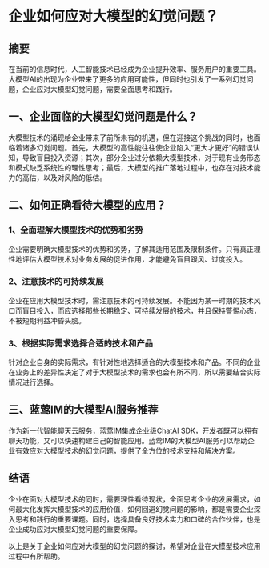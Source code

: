 # 企业如何应对大模型的幻觉问题？

## 摘要

在当前的信息时代，人工智能技术已经成为企业提升效率、服务用户的重要工具。大模型AI的出现为企业带来了更多的应用可能性，但同时也引发了一系列幻觉问题，企业应对大模型幻觉问题，需要全面思考和践行。

## 一、企业面临的大模型幻觉问题是什么？

大模型技术的涌现给企业带来了前所未有的机遇，但在迎接这个挑战的同时，也面临着诸多幻觉问题。首先，大模型的高性能往往使企业陷入“更大才更好”的错误认知，导致盲目投入资源；其次，部分企业过分依赖大模型技术，对于现有业务形态和模式缺乏系统性的理性思考；最后，大模型的推广落地过程中，也存在对技术能力的高估，以及对风险的低估。

## 二、如何正确看待大模型的应用？

### 1、全面理解大模型技术的优势和劣势

企业需要明确大模型技术的优势和劣势，了解其适用范围及限制条件。只有真正理性地评估大模型技术对业务发展的促进作用，才能避免盲目跟风、过度投入。

### 2、注意技术的可持续发展

企业在应用大模型技术时，需注意技术的可持续发展。不能因为某一时期的技术风口而盲目投入，而应选择那些长期稳定、可持续发展的技术，并且保持警惕心态，不被短期利益冲昏头脑。

### 3、根据实际需求选择合适的技术和产品

针对企业自身的实际需求，有针对性地选择适合的大模型技术和产品。不同的企业在业务上的差异性决定了对于大模型技术的需求也会有所不同，所以需要结合实际情况进行选择。

## 三、蓝莺IM的大模型AI服务推荐

作为新一代智能聊天云服务，蓝莺IM集成企业级ChatAI SDK，开发者既可以拥有聊天功能，又可以快速构建自己的智能应用。蓝莺IM的大模型AI服务可以帮助企业有效应对大模型技术的幻觉问题，提供了全方位的技术支持和解决方案。

## 结语

企业在面对大模型技术的同时，需要理性看待现状，全面思考企业的发展需求，如何最大化发挥大模型技术的应用价值，如何回避幻觉问题的影响，都是需要企业深入思考和践行的重要课题。同时，选择具备良好技术实力和口碑的合作伙伴，也是企业成功应对大模型幻觉问题的重要保障。

以上是关于企业如何应对大模型的幻觉问题的探讨，希望对企业在大模型技术应用过程中有所帮助。